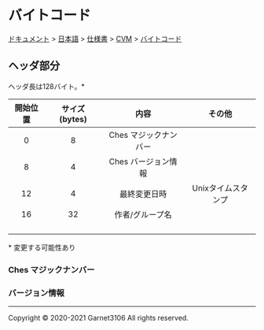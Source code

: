 # バイトコード

[ドキュメント](../../../../index.md) > [日本語](../../../index.md) > [仕様書](../../index.md) > [CVM](../index.md) > [バイトコード](./index.md)

## ヘッダ部分

ヘッダ長は128バイト。\*

|開始位置|サイズ (bytes)|内容|その他|
|:-:|:-:|:-:|:-:|
|0|8|Ches マジックナンバー||
|8|4|Ches バージョン情報||
|12|4|最終変更日時|Unixタイムスタンプ|
|16|32|作者/グループ名||
|||||
|||||
|||||
|||||

\* 変更する可能性あり

### Ches マジックナンバー

### バージョン情報

---

Copyright © 2020-2021 Garnet3106 All rights reserved.
